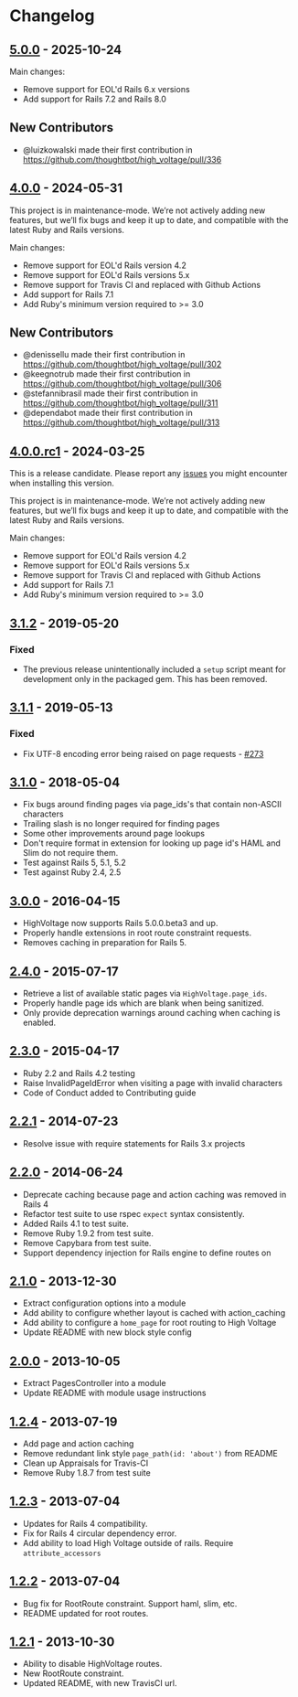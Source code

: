 # Changelog

## [5.0.0] - 2025-10-24

Main changes:

- Remove support for EOL'd Rails 6.x versions
- Add support for Rails 7.2 and Rails 8.0

## New Contributors

* @luizkowalski made their first contribution in https://github.com/thoughtbot/high_voltage/pull/336

## [4.0.0] - 2024-05-31

This project is in maintenance-mode. We’re not actively adding new features, but we’ll fix bugs and keep it up to date, and compatible with the latest Ruby and Rails versions.

Main changes:

- Remove support for EOL'd Rails version 4.2
- Remove support for EOL'd Rails versions 5.x
- Remove support for Travis CI and replaced with Github Actions
- Add support for Rails 7.1
- Add Ruby's minimum version required to >= 3.0

## New Contributors

* @denissellu made their first contribution in https://github.com/thoughtbot/high_voltage/pull/302
* @keegnotrub made their first contribution in https://github.com/thoughtbot/high_voltage/pull/306
* @stefannibrasil made their first contribution in https://github.com/thoughtbot/high_voltage/pull/311
* @dependabot made their first contribution in https://github.com/thoughtbot/high_voltage/pull/313

## [4.0.0.rc1] - 2024-03-25

This is a release candidate. Please report any [issues](https://github.com/thoughtbot/high_voltage/issues/new) you might encounter when installing this version.

This project is in maintenance-mode. We’re not actively adding new features, but we’ll fix bugs and keep it up to date, and compatible with the latest Ruby and Rails versions.

Main changes:

- Remove support for EOL'd Rails version 4.2
- Remove support for EOL'd Rails versions 5.x
- Remove support for Travis CI and replaced with Github Actions
- Add support for Rails 7.1
- Add Ruby's minimum version required to >= 3.0

## [3.1.2] - 2019-05-20

### Fixed

- The previous release unintentionally included a `setup` script meant for
  development only in the packaged gem. This has been removed.

## [3.1.1] - 2019-05-13

### Fixed

- Fix UTF-8 encoding error being raised on page requests - [#273]

## [3.1.0] - 2018-05-04

- Fix bugs around finding pages via page_ids's that contain non-ASCII characters
- Trailing slash is no longer required for finding pages
- Some other improvements around page lookups
- Don't require format in extension for looking up page id's HAML and Slim do
  not require them.
- Test against Rails 5, 5.1, 5.2
- Test against Ruby 2.4, 2.5

## [3.0.0] - 2016-04-15

- HighVoltage now supports Rails 5.0.0.beta3 and up.
- Properly handle extensions in root route constraint requests.
- Removes caching in preparation for Rails 5.

## [2.4.0] - 2015-07-17

- Retrieve a list of available static pages via `HighVoltage.page_ids`.
- Properly handle page ids which are blank when being sanitized.
- Only provide deprecation warnings around caching when caching is enabled.

## [2.3.0] - 2015-04-17

- Ruby 2.2 and Rails 4.2 testing
- Raise InvalidPageIdError when visiting a page with invalid characters
- Code of Conduct added to Contributing guide

## [2.2.1] - 2014-07-23

- Resolve issue with require statements for Rails 3.x projects

## [2.2.0] - 2014-06-24

- Deprecate caching because page and action caching was removed in Rails 4
- Refactor test suite to use rspec `expect` syntax consistently.
- Added Rails 4.1 to test suite.
- Remove Ruby 1.9.2 from test suite.
- Remove Capybara from test suite.
- Support dependency injection for Rails engine to define routes on

## [2.1.0] - 2013-12-30

- Extract configuration options into a module
- Add ability to configure whether layout is cached with action_caching
- Add ability to configure a `home_page` for root routing to High Voltage
- Update README with new block style config

## [2.0.0] - 2013-10-05

- Extract PagesController into a module
- Update README with module usage instructions

## [1.2.4] - 2013-07-19

- Add page and action caching
- Remove redundant link style `page_path(id: 'about')` from README
- Clean up Appraisals for Travis-CI
- Remove Ruby 1.8.7 from test suite

## [1.2.3] - 2013-07-04

- Updates for Rails 4 compatibility.
- Fix for Rails 4 circular dependency error.
- Add ability to load High Voltage outside of rails. Require `attribute_accessors`

## [1.2.2] - 2013-07-04

- Bug fix for RootRoute constraint. Support haml, slim, etc.
- README updated for root routes.

## [1.2.1] - 2013-10-30

- Ability to disable HighVoltage routes.
- New RootRoute constraint.
- Updated README, with new TravisCI url.

[5.0.0]: https://github.com/thoughtbot/high_voltage/compare/v4.0.0...v5.0.0
[4.0.0]: https://github.com/thoughtbot/high_voltage/compare/v3.1.2...v4.0.0
[4.0.0.rc1]: https://github.com/thoughtbot/high_voltage/compare/v3.1.2...4.0.0.rc1
[3.1.2]: https://github.com/thoughtbot/high_voltage/compare/v3.1.1...v3.1.2
[3.1.1]: https://github.com/thoughtbot/high_voltage/compare/v3.1.0...v3.1.1
[3.1.0]: https://github.com/thoughtbot/high_voltage/compare/v3.0.0...v3.1.0
[3.0.0]: https://github.com/thoughtbot/high_voltage/compare/v2.4.0...v3.0.0
[2.4.0]: https://github.com/thoughtbot/high_voltage/compare/v2.3.0...v2.4.0
[2.3.0]: https://github.com/thoughtbot/high_voltage/compare/v2.2.1...v2.3.0
[2.2.1]: https://github.com/thoughtbot/high_voltage/compare/v2.2.0...v2.2.1
[2.2.0]: https://github.com/thoughtbot/high_voltage/compare/v2.1.0...v2.2.0
[2.1.0]: https://github.com/thoughtbot/high_voltage/compare/v2.0.0...v2.1.0
[2.0.0]: https://github.com/thoughtbot/high_voltage/compare/v1.2.4...v2.0.0
[1.2.4]: https://github.com/thoughtbot/high_voltage/compare/v1.2.3...v1.2.4
[1.2.3]: https://github.com/thoughtbot/high_voltage/compare/v1.2.2...v1.2.3
[1.2.2]: https://github.com/thoughtbot/high_voltage/compare/v1.2.1...v1.2.2
[1.2.1]: https://github.com/thoughtbot/high_voltage/compare/v1.2.0...v1.2.1
[#273]: https://github.com/thoughtbot/high_voltage/pull/273
